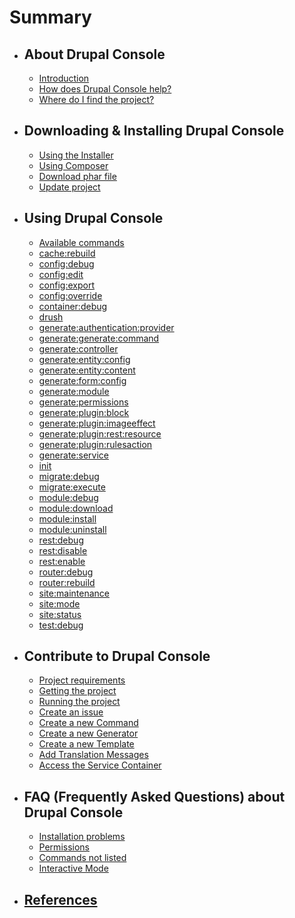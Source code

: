 # Summary

* ## About Drupal Console
  * [Introduction](about_drupal_console/introduction.md)
  * [How does Drupal Console help?](about_drupal_console/how-does-drupal-console-help.md)
  * [Where do I find the project?](about_drupal_console/where-do-i-find-the-project.md)

* ## Downloading & Installing Drupal Console
   * [Using the Installer](installing_drupal_console/using-the-installer.md)
   * [Using Composer](installing_drupal_console/using-composer.md)
   * [Download phar file](installing_drupal_console/download-phar-file.md)
   * [Update project](installing_drupal_console/update-project.md)

* ## Using Drupal Console
   * [Available commands](using_drupal_console/available-commands.md)
   * [cache:rebuild](using_drupal_console/cache-rebuild.md)
   * [config:debug](using_drupal_console/config-debug.md)
   * [config:edit](using_drupal_console/config-edit.md)
   * [config:export](using_drupal_console/config-export.md)
   * [config:override](using_drupal_console/config-override.md)
   * [container:debug](using_drupal_console/container-debug.md)
   * [drush](using_drupal_console/drush.md)
   * [generate:authentication:provider](using_drupal_console/generate-authentication-provider.md)
   * [generate:generate:command](using_drupal_console/generate_command.md)
   * [generate:controller](using_drupal_console/generate_controller.md)
   * [generate:entity:config](using_drupal_console/generate-entity-config.md)
   * [generate:entity:content](using_drupal_console/generate-entity-content.md)
   * [generate:form:config](using_drupal_console/generate-form-config.md)
   * [generate:module](using_drupal_console/generate_module.md)
   * [generate:permissions](using_drupal_console/generate_permissions.md)
   * [generate:plugin:block](using_drupal_console/generate-plugin-block.md)
   * [generate:plugin:imageeffect](using_drupal_console/generate-plugin-imageeffect.md)
   * [generate:plugin:rest:resource](using_drupal_console/generate-plugin-rest-resource.md)
   * [generate:plugin:rulesaction](using_drupal_console/generate-plugin-rulesaction.md)
   * [generate:service](using_drupal_console/generate_service.md)
   * [init](using_drupal_console/init.md)
   * [migrate:debug](using_drupal_console/migrate-debug.md)
   * [migrate:execute](using_drupal_console/migrate-execute.md)
   * [module:debug](using_drupal_console/module-debug.md)
   * [module:download](using_drupal_console/module-download.md)
   * [module:install](using_drupal_console/module-install.md)
   * [module:uninstall](using_drupal_console/module-uninstall.md)
   * [rest:debug](using_drupal_console/rest-debug.md)
   * [rest:disable](using_drupal_console/rest-disable.md)
   * [rest:enable](using_drupal_console/rest-enable.md)
   * [router:debug](using_drupal_console/router-debug.md)
   * [router:rebuild](using_drupal_console/router-rebuild.md)
   * [site:maintenance](using_drupal_console/site-maintenance.md)
   * [site:mode](using_drupal_console/site-mode.md)
   * [site:status](using_drupal_console/site-status.md)
   * [test:debug](using_drupal_console/test-debug.md)

* ## Contribute to Drupal Console
   * [Project requirements](contribute_to_drupal_console/project-requirements.md)
   * [Getting the project](contribute_to_drupal_console/getting-the-project.md)
   * [Running the project](contribute_to_drupal_console/running-the-project.md)
   * [Create an issue](contribute_to_drupal_console/create-an-issue.md)
   * [Create a new Command](contribute_to_drupal_console/create-a-new-command.md)
   * [Create a new Generator](contribute_to_drupal_console/create-a-new-generator.md)
   * [Create a new Template](contribute_to_drupal_console/create-a-new-template.md)
   * [Add Translation Messages](contribute_to_drupal_console/add-translation-messages.md)
   * [Access the Service Container](contribute_to_drupal_console/access-the-service-container.md)

* ## FAQ (Frequently Asked Questions) about Drupal Console
   * [Installation problems](drupal_console_faq/installation-problems.md)
   * [Permissions](drupal_console_faq/permissions.md)
   * [Commands not listed](drupal_console_faq/commands-not-listed.md)
   * [Interactive Mode](drupal_console_faq/interactive-mode.md)

* ## [References](references/links.md)
